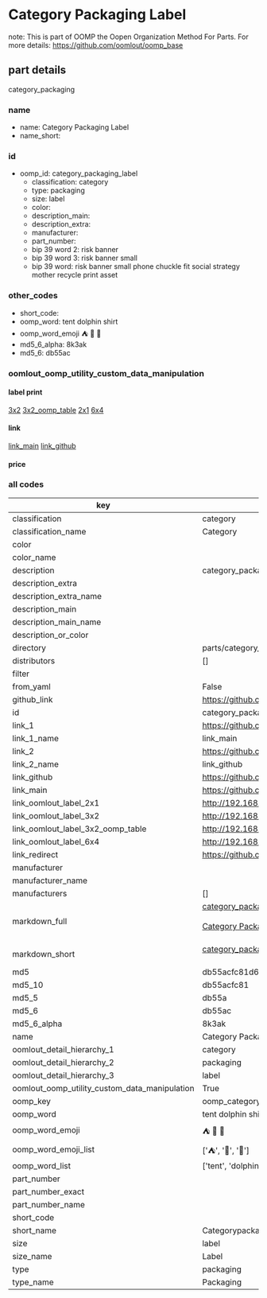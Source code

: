 # Category Packaging Label  

note: This is part of OOMP the Oopen Organization Method For Parts. For more details: https://github.com/oomlout/oomp_base

##  part details
  



category_packaging



### name
* name: Category Packaging Label
* name_short: 
### id
* oomp_id: category_packaging_label
  * classification: category
  * type: packaging
  * size: label
  * color: 
  * description_main: 
  * description_extra: 
  * manufacturer: 
  * part_number: 
  * bip 39 word 2: risk banner
  * bip 39 word 3: risk banner small
  * bip 39 word: risk banner small phone chuckle fit social strategy mother recycle print asset

### other_codes
* short_code: 
* oomp_word: tent dolphin shirt
* oomp_word_emoji :tent: :dolphin: :shirt:
* md5_6_alpha: 8k3ak
* md5_6: db55ac






### oomlout_oomp_utility_custom_data_manipulation
#### label print
[3x2](http://192.168.1.245:1112/?label=oomp%208k3ak)
[3x2_oomp_table](http://192.168.1.108:1112/?label=oomp%208k3ak)
[2x1](http://192.168.1.242:1112/?label=oomp%208k3ak)
[6x4](http://192.168.1.55:1112/?label=oomp%208k3ak)    

#### link

[link_main](https://github.com/oomlout/oomlout_oomp_version_1_messy/tree/main/parts/category_packaging_label) [link_github](https://github.com/oomlout/oomlout_oomp_version_1_messy/tree/main/parts/category_packaging_label)                             

#### price







### all codes 
| key | value |  
| --- | --- |  
| classification | category |  
| classification_name | Category |  
| color |  |  
| color_name |  |  
| description | category_packaging |  
| description_extra |  |  
| description_extra_name |  |  
| description_main |  |  
| description_main_name |  |  
| description_or_color |   |  
| directory | parts/category_packaging_label |  
| distributors | [] |  
| filter |  |  
| from_yaml | False |  
| github_link | https://github.com/oomlout/oomlout_oomp_part_src/tree/main/parts/category_packaging_label |  
| id | category_packaging_label |  
| link_1 | https://github.com/oomlout/oomlout_oomp_version_1_messy/tree/main/parts/category_packaging_label |  
| link_1_name | link_main |  
| link_2 | https://github.com/oomlout/oomlout_oomp_version_1_messy/tree/main/parts/category_packaging_label |  
| link_2_name | link_github |  
| link_github | https://github.com/oomlout/oomlout_oomp_version_1_messy/tree/main/parts/category_packaging_label |  
| link_main | https://github.com/oomlout/oomlout_oomp_version_1_messy/tree/main/parts/category_packaging_label |  
| link_oomlout_label_2x1 | http://192.168.1.242:1112/?label=oomp%208k3ak |  
| link_oomlout_label_3x2 | http://192.168.1.245:1112/?label=oomp%208k3ak |  
| link_oomlout_label_3x2_oomp_table | http://192.168.1.108:1112/?label=oomp%208k3ak |  
| link_oomlout_label_6x4 | http://192.168.1.55:1112/?label=oomp%208k3ak |  
| link_redirect | https://github.com/oomlout/oomlout_oomp_version_1_messy/tree/main/parts/category_packaging_label |  
| manufacturer |  |  
| manufacturer_name |  |  
| manufacturers | [] |  
| markdown_full | [category_packaging_label](none)<br>[](none)<br>[Category Packaging Label](none)<br><br> |  
| markdown_short | [category_packaging_label](none)<br><br> |  
| md5 | db55acfc81d6d9bd5f144a3998c495d3 |  
| md5_10 | db55acfc81 |  
| md5_5 | db55a |  
| md5_6 | db55ac |  
| md5_6_alpha | 8k3ak |  
| name | Category Packaging Label |  
| oomlout_detail_hierarchy_1 | category |  
| oomlout_detail_hierarchy_2 | packaging |  
| oomlout_detail_hierarchy_3 | label |  
| oomlout_oomp_utility_custom_data_manipulation | True |  
| oomp_key | oomp_category_packaging_label |  
| oomp_word | tent dolphin shirt |  
| oomp_word_emoji | :tent: :dolphin: :shirt: |  
| oomp_word_emoji_list | [':tent:', ':dolphin:', ':shirt:'] |  
| oomp_word_list | ['tent', 'dolphin', 'shirt'] |  
| part_number |  |  
| part_number_exact |  |  
| part_number_name |  |  
| short_code |  |  
| short_name | Categorypackaging |  
| size | label |  
| size_name | Label |  
| type | packaging |  
| type_name | Packaging |  
